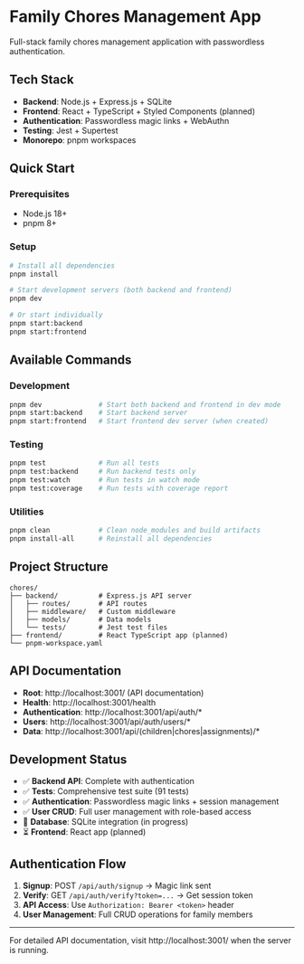 # Family Chores Management App

Full-stack family chores management application with passwordless authentication.

## Tech Stack

- **Backend**: Node.js + Express.js + SQLite
- **Frontend**: React + TypeScript + Styled Components (planned)
- **Authentication**: Passwordless magic links + WebAuthn
- **Testing**: Jest + Supertest
- **Monorepo**: pnpm workspaces

## Quick Start

### Prerequisites

- Node.js 18+
- pnpm 8+

### Setup

```bash
# Install all dependencies
pnpm install

# Start development servers (both backend and frontend)
pnpm dev

# Or start individually
pnpm start:backend
pnpm start:frontend
```

## Available Commands

### Development

```bash
pnpm dev              # Start both backend and frontend in dev mode
pnpm start:backend    # Start backend server
pnpm start:frontend   # Start frontend dev server (when created)
```

### Testing

```bash
pnpm test             # Run all tests
pnpm test:backend     # Run backend tests only
pnpm test:watch       # Run tests in watch mode
pnpm test:coverage    # Run tests with coverage report
```

### Utilities

```bash
pnpm clean            # Clean node_modules and build artifacts
pnpm install-all      # Reinstall all dependencies
```

## Project Structure

```
chores/
├── backend/          # Express.js API server
│   ├── routes/       # API routes
│   ├── middleware/   # Custom middleware
│   ├── models/       # Data models
│   └── tests/        # Jest test files
├── frontend/         # React TypeScript app (planned)
└── pnpm-workspace.yaml
```

## API Documentation

- **Root**: http://localhost:3001/ (API documentation)
- **Health**: http://localhost:3001/health
- **Authentication**: http://localhost:3001/api/auth/\*
- **Users**: http://localhost:3001/api/auth/users/\*
- **Data**: http://localhost:3001/api/(children|chores|assignments)/\*

## Development Status

- ✅ **Backend API**: Complete with authentication
- ✅ **Tests**: Comprehensive test suite (91 tests)
- ✅ **Authentication**: Passwordless magic links + session management
- ✅ **User CRUD**: Full user management with role-based access
- 🔄 **Database**: SQLite integration (in progress)
- ⏳ **Frontend**: React app (planned)

## Authentication Flow

1. **Signup**: POST `/api/auth/signup` → Magic link sent
2. **Verify**: GET `/api/auth/verify?token=...` → Get session token
3. **API Access**: Use `Authorization: Bearer <token>` header
4. **User Management**: Full CRUD operations for family members

---

For detailed API documentation, visit http://localhost:3001/ when the server is running.
